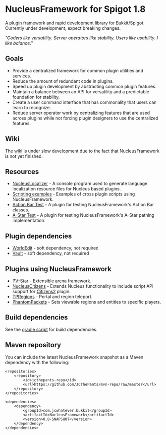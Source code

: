 NucleusFramework for Spigot 1.8
==================

A plugin framework and rapid development library for Bukkit/Spigot. Currently under development, expect breaking changes.

_"Coders like versatility. Server operators like stability. Users like usability. I like balance."_

## Goals
 * Provide a centralized framework for common plugin utilities and services.
 * Reduce the amount of redundant code in plugins.
 * Speed up plugin development by abstracting common plugin features.
 * Maintain a balance between an API for versatility and a predictable foundation for stability.
 * Create a user command interface that has commonality that users can learn to recognize.
 * Reduce server operator work by centralizing features that are used across plugins while not forcing plugin designers to use the centralized features.

## Wiki
The [wiki](https://github.com/JCThePants/NucleusFramework/wiki) is under slow development due to the fact that NucleusFramework is not yet finished.

## Resources
 * [NucleusLocalizer](https://github.com/JCThePants/NucleusLocalizer) - A console program used to generate language localization resource files for Nucleus based plugins.
 * [Scripting examples](https://github.com/JCThePants/NucleusScriptExamples) - Examples of cross plugin scripts using NucleusFramework.
 * [Action Bar Test](https://github.com/JCThePants/NucleusActionBarTest) - A plugin for testing NucleusFramework's Action Bar classes.
 * [A-Star Test](https://github.com/JCThePants/NucleusAStarTest) - A plugin for testing NucleusFramework's A-Star pathing implementation.

## Plugin dependencies
 * [WorldEdit](https://github.com/sk89q/WorldEdit) - soft dependency, not required
 * [Vault](https://github.com/MilkBowl/Vault) - soft dependency, not required

## Plugins using NucleusFramework
 * [PV-Star](https://github.com/JCThePants/PV-Star) - Extensible arena framework.
 * [NucleusCitizens](https://github.com/JCThePants/NucleusCitizens) - Extends Nucleus functionality to include script API support for [Citizens2](https://github.com/CitizensDev/Citizens2) plugin.
 * [TPRegions](https://github.com/JCThePants/TPRegions) - Portal and region teleport.
 * [PhantomPackets](https://github.com/JCThePants/PhantomPackets) - Sets viewable regions and entities to specific players.

## Build dependencies
See the [gradle script](https://github.com/JCThePants/NucleusFramework/blob/master/build.gradle) for build dependencies.

## Maven repository
You can include the latest NucleusFramework snapshot as a Maven dependency with the following:

    <repositories>
        <repository>
            <id>jcthepants-repo</id>
            <url>https://github.com/JCThePants/mvn-repo/raw/master</url>
        </repository>
    </repositories>

    <dependencies>
        <dependency>
            <groupId>com.jcwhatever.bukkit</groupId>
            <artifactId>NucleusFramework</artifactId>
            <version>0.0-SNAPSHOT</version>
        </dependency>
    </dependencies>


